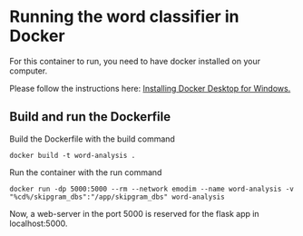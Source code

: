 # Running the word classifier in Docker
For this container to run, you need to have docker installed on your computer. 

Please follow the instructions here: [Installing Docker Desktop for Windows.](https://docs.docker.com/docker-for-windows/install/)

## Build and run the Dockerfile

Build the Dockerfile with the build command
```
docker build -t word-analysis .
```

Run the container with the run command
```
docker run -dp 5000:5000 --rm --network emodim --name word-analysis -v "%cd%/skipgram_dbs":"/app/skipgram_dbs" word-analysis
```
Now, a web-server in the port 5000 is reserved for the flask app in localhost:5000.